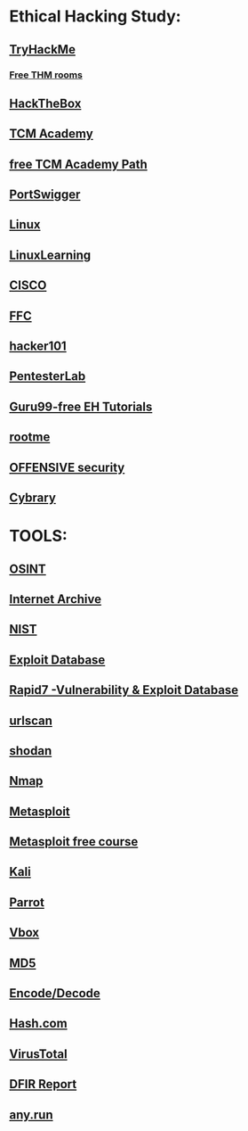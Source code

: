 # Ethical Hacking Study:

## [TryHackMe](https://tryhackme.com)
### [Free THM rooms](https://github.com/saramazal/ethical-hacking-study/blob/main/free-thm-rooms.md)

## [HackTheBox](https://academy.hackthebox.com/login)
## [TCM Academy](https://academy.tcm-sec.com/courses)
## [free TCM Academy Path](https://academy.tcm-sec.com/p/learn-penetration-testing-free)
## [PortSwigger](https://portswigger.net/web-security)
## [Linux](https://www.linux.org/)
## [LinuxLearning](https://learning.lpi.org/en/learning-materials/030-100/031/031.1/031.1_01/)
## [CISCO](https://www.netacad.com/courses/cybersecurity)
## [FFC](https://www.freecodecamp.org/learn/information-security/)
## [hacker101](https://www.hacker101.com/)
## [PentesterLab](https://pentesterlab.com/)
## [Guru99-free EH Tutorials](https://www.guru99.com/ethical-hacking-tutorials.html)
## [rootme](https://www.root-me.org/?lang=en)
## [OFFENSIVE security](https://www.offensive-security.com/pwk-oscp/)
## [Cybrary](https://www.cybrary.it/)

# TOOLS:
## [OSINT](https://osintframework.com/)
## [Internet Archive](https://archive.org/web/)
## [NIST](https://nvd.nist.gov/search)
## [Exploit Database](https://www.exploit-db.com/)
## [Rapid7 -Vulnerability & Exploit Database](https://www.rapid7.com/db/)
## [urlscan](https://urlscan.io/)
## [shodan](https://www.shodan.io/)
## [Nmap](https://nmap.org/)
## [Metasploit](https://www.metasploit.com/get-started)
## [Metasploit free course](https://www.offensive-security.com/metasploit-unleashed/)
## [Kali](https://www.kali.org/get-kali/)
## [Parrot](https://www.parrotsec.org/)
## [Vbox](https://www.virtualbox.org/)

## [MD5](https://md5.gromweb.com/)
## [Encode/Decode](https://toolbox.googleapps.com/apps/encode_decode/)
## [Hash.com](https://hashes.com/en/decrypt/hash)

## [VirusTotal](https://www.virustotal.com/gui/file/a2a4a8436da64246ade25c702a6677ebbb14fc2bd0c6f02d2d7b8d2046e59ecb?nocache=1)
## [DFIR Report](https://thedfirreport.com/)
## [any.run](https://any.run/)
